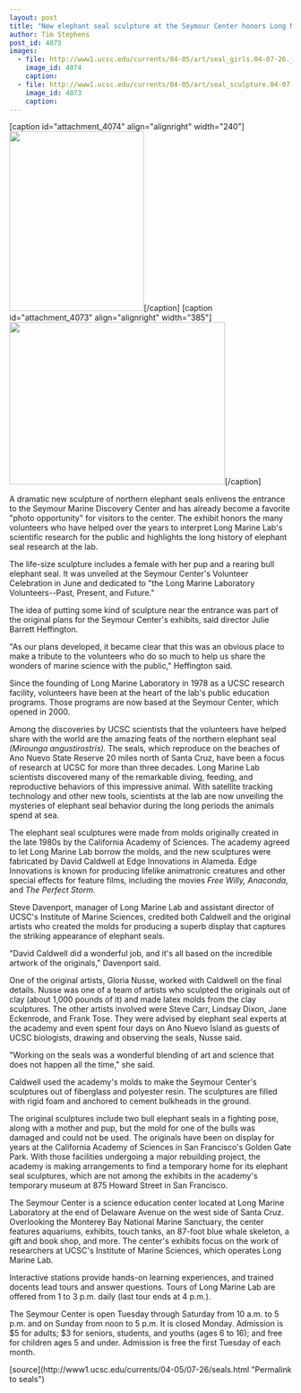 ```yaml
---
layout: post
title: "New elephant seal sculpture at the Seymour Center honors Long Marine Lab volunteers"
author: Tim Stephens 
post_id: 4075
images:
  - file: http://www1.ucsc.edu/currents/04-05/art/seal_girls.04-07-26.jpg
    image_id: 4074
    caption: 
  - file: http://www1.ucsc.edu/currents/04-05/art/seal_sculpture.04-07-26.385.jpg
    image_id: 4073
    caption: 
---
```


[caption id="attachment_4074" align="alignright" width="240"]<a href="http://localhost/mysite/wp-content/uploads/2004/07/seal_girls.04-07-26.jpg"><img class="size-full wp-image-4074" src="http://localhost/mysite/wp-content/uploads/2004/07/seal_girls.04-07-26.jpg" alt="" width="240" height="320" /></a>[/caption]
[caption id="attachment_4073" align="alignright" width="385"]<a href="http://localhost/mysite/wp-content/uploads/2004/07/seal_sculpture.04-07-26.385.jpg"><img class="size-full wp-image-4073" src="http://localhost/mysite/wp-content/uploads/2004/07/seal_sculpture.04-07-26.385.jpg" alt="" width="385" height="289" /></a>[/caption]
<p>
  A dramatic new sculpture of northern elephant seals enlivens the entrance to the Seymour Marine Discovery Center and has already become a favorite "photo opportunity" for visitors to the center. The exhibit honors the many volunteers who have helped over the years to interpret Long Marine Lab's scientific research for the public and highlights the long history of elephant seal research at the lab.
</p>
<p>
  The life-size sculpture includes a female with her pup and a rearing bull elephant seal. It was unveiled at the Seymour Center's Volunteer Celebration in June and dedicated to "the Long Marine Laboratory Volunteers--Past, Present, and Future."
</p>
<p>
  The idea of putting some kind of sculpture near the entrance was part of the original plans for the Seymour Center's exhibits, said director Julie Barrett Heffington.
</p>
<p>
  "As our plans developed, it became clear that this was an obvious place to make a tribute to the volunteers who do so much to help us share the wonders of marine science with the public," Heffington said.
</p>
<p>
  Since the founding of Long Marine Laboratory in 1978 as a UCSC research facility, volunteers have been at the heart of the lab's public education programs. Those programs are now based at the Seymour Center, which opened in 2000.
</p>
<p>
  Among the discoveries by UCSC scientists that the volunteers have helped share with the world are the amazing feats of the northern elephant seal <i>(Mirounga angustirostris).</i> The seals, which reproduce on the beaches of Ano Nuevo State Reserve 20 miles north of Santa Cruz, have been a focus of research at UCSC for more than three decades. Long Marine Lab scientists discovered many of the remarkable diving, feeding, and reproductive behaviors of this impressive animal. With satellite tracking technology and other new tools, scientists at the lab are now unveiling the mysteries of elephant seal behavior during the long periods the animals spend at sea.
</p>
<p>
  The elephant seal sculptures were made from molds originally created in the late 1980s by the California Academy of Sciences. The academy agreed to let Long Marine Lab borrow the molds, and the new sculptures were fabricated by David Caldwell at Edge Innovations in Alameda. Edge Innovations is known for producing lifelike animatronic creatures and other special effects for feature films, including the movies <i>Free Willy, Anaconda,</i> and <i>The Perfect Storm.</i>
</p>
<p>
  Steve Davenport, manager of Long Marine Lab and assistant director of UCSC's Institute of Marine Sciences, credited both Caldwell and the original artists who created the molds for producing a superb display that captures the striking appearance of elephant seals.
</p>
<p>
  "David Caldwell did a wonderful job, and it's all based on the incredible artwork of the originals," Davenport said.
</p>
<p>
  One of the original artists, Gloria Nusse, worked with Caldwell on the final details. Nusse was one of a team of artists who sculpted the originals out of clay (about 1,000 pounds of it) and made latex molds from the clay sculptures. The other artists involved were Steve Carr, Lindsay Dixon, Jane Eckenrode, and Frank Tose. They were advised by elephant seal experts at the academy and even spent four days on Ano Nuevo Island as guests of UCSC biologists, drawing and observing the seals, Nusse said.
</p>
<p>
  "Working on the seals was a wonderful blending of art and science that does not happen all the time," she said.
</p>
<p>
  Caldwell used the academy's molds to make the Seymour Center's sculptures out of fiberglass and polyester resin. The sculptures are filled with rigid foam and anchored to cement bulkheads in the ground.
</p>
<p>
  The original sculptures include two bull elephant seals in a fighting pose, along with a mother and pup, but the mold for one of the bulls was damaged and could not be used. The originals have been on display for years at the California Academy of Sciences in San Francisco's Golden Gate Park. With those facilities undergoing a major rebuilding project, the academy is making arrangements to find a temporary home for its elephant seal sculptures, which are not among the exhibits in the academy's temporary museum at 875 Howard Street in San Francisco.
</p>
<p>
  The Seymour Center is a science education center located at Long Marine Laboratory at the end of Delaware Avenue on the west side of Santa Cruz. Overlooking the Monterey Bay National Marine Sanctuary, the center features aquariums, exhibits, touch tanks, an 87-foot blue whale skeleton, a gift and book shop, and more. The center's exhibits focus on the work of researchers at UCSC's Institute of Marine Sciences, which operates Long Marine Lab.
</p>
<p>
  Interactive stations provide hands-on learning experiences, and trained docents lead tours and answer questions. Tours of Long Marine Lab are offered from 1 to 3 p.m. daily (last tour ends at 4 p.m.).
</p>
<p>
  The Seymour Center is open Tuesday through Saturday from 10 a.m. to 5 p.m. and on Sunday from noon to 5 p.m. It is closed Monday. Admission is $5 for adults; $3 for seniors, students, and youths (ages 6 to 16); and free for children ages 5 and under. Admission is free the first Tuesday of each month.
</p>
[source](http://www1.ucsc.edu/currents/04-05/07-26/seals.html "Permalink to seals")
